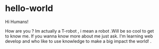# hello-world


Hi Humans!

How are you ? Im actually a T-robot , i mean a robot .Will be so cool to get to know me. If you wanna know more about me just ask. I'm learning web develop and who like to use knowledge to make a big impact the world! .
